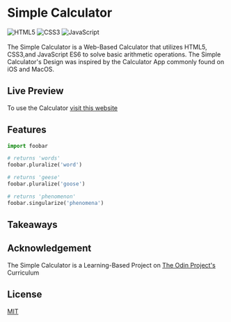 # Simple Calculator

![HTML5](https://img.shields.io/badge/html5-%23E34F26.svg?style=for-the-badge&logo=html5&logoColor=white)
![CSS3](https://img.shields.io/badge/css3-%231572B6.svg?style=for-the-badge&logo=css3&logoColor=white)
![JavaScript](https://img.shields.io/badge/javascript-%23323330.svg?style=for-the-badge&logo=javascript&logoColor=%23F7DF1E)
<br>
<br>
The Simple Calculator is a Web-Based Calculator that utilizes HTML5, CSS3,and JavaScript ES6 to solve basic arithmetic operations. The Simple Calculator's Design was inspired by the Calculator App commonly found on iOS and MacOS.

## Live Preview

To use the Calculator [visit this website](https://yuris2.github.io/Simple-Calculator/)


## Features

```python
import foobar

# returns 'words'
foobar.pluralize('word')

# returns 'geese'
foobar.pluralize('goose')

# returns 'phenomenon'
foobar.singularize('phenomena')
```

## Takeaways

## Acknowledgement

The Simple Calculator is a Learning-Based Project on [The Odin Project's](https://www.theodinproject.com/lessons/foundations-calculator) Curriculum

## License

[MIT](https://choosealicense.com/licenses/mit/)
